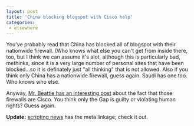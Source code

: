 ```yaml
---
layout: post
title: 'China blocking blogspot with Cisco help'
categories:
 - elsewhere
---
```


You've probably read that China has blocked all of blogspot with their nationwide firewall. (Who knows what else you can't get from inside there, too, but I think we can assume it's alot, although this is particularly bad, methinks, since it is a very large number of personal sites that have been blocked...so it is definately just "all thinking" that is not allowed. Also if you think only China has a nationwide firewall, guess again. Saudi has one too. Who knows who else.



Anyway, <a href="http://www.russellbeattie.com/notebook/index.jsp?date=20030111#172232">Mr. Beattie has an interesting post</a> about the fact that those firewalls are Cisco. You think only the Gap is guilty or violating human rights? Guess again.



<b>Update:</b> <a href="http://scriptingnews.userland.com/backissues/2003/01/11#blogspaceShutdownInChina">scripting news</a> has the meta linkage; check it out.

